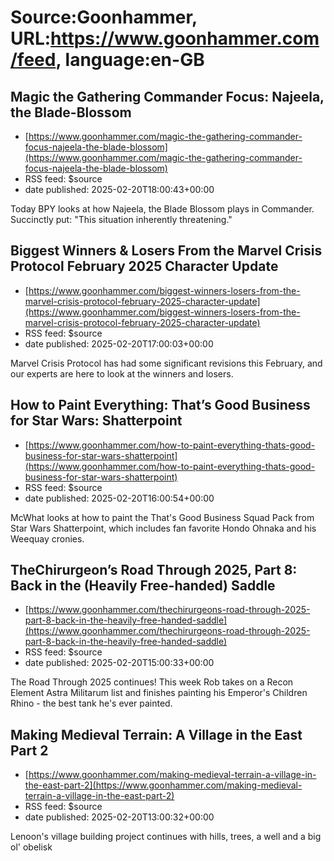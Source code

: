# Source:Goonhammer, URL:https://www.goonhammer.com/feed, language:en-GB

## Magic the Gathering Commander Focus: Najeela, the Blade-Blossom
 - [https://www.goonhammer.com/magic-the-gathering-commander-focus-najeela-the-blade-blossom](https://www.goonhammer.com/magic-the-gathering-commander-focus-najeela-the-blade-blossom)
 - RSS feed: $source
 - date published: 2025-02-20T18:00:43+00:00

Today BPY looks at how Najeela, the Blade Blossom plays in Commander. Succinctly put: "This situation inherently threatening."

## Biggest Winners & Losers From the Marvel Crisis Protocol February 2025 Character Update
 - [https://www.goonhammer.com/biggest-winners-losers-from-the-marvel-crisis-protocol-february-2025-character-update](https://www.goonhammer.com/biggest-winners-losers-from-the-marvel-crisis-protocol-february-2025-character-update)
 - RSS feed: $source
 - date published: 2025-02-20T17:00:03+00:00

Marvel Crisis Protocol has had some significant revisions this February, and our experts are here to look at the winners and losers.

## How to Paint Everything: That’s Good Business for Star Wars: Shatterpoint
 - [https://www.goonhammer.com/how-to-paint-everything-thats-good-business-for-star-wars-shatterpoint](https://www.goonhammer.com/how-to-paint-everything-thats-good-business-for-star-wars-shatterpoint)
 - RSS feed: $source
 - date published: 2025-02-20T16:00:54+00:00

McWhat looks at how to paint the That's Good Business Squad Pack from Star Wars Shatterpoint, which includes fan favorite Hondo Ohnaka and his Weequay cronies.

## TheChirurgeon’s Road Through 2025, Part 8: Back in the (Heavily Free-handed) Saddle
 - [https://www.goonhammer.com/thechirurgeons-road-through-2025-part-8-back-in-the-heavily-free-handed-saddle](https://www.goonhammer.com/thechirurgeons-road-through-2025-part-8-back-in-the-heavily-free-handed-saddle)
 - RSS feed: $source
 - date published: 2025-02-20T15:00:33+00:00

The Road Through 2025 continues! This week Rob takes on a Recon Element Astra Militarum list and finishes painting his Emperor's Children Rhino - the best tank he's ever painted.

## Making Medieval Terrain: A Village in the East Part 2
 - [https://www.goonhammer.com/making-medieval-terrain-a-village-in-the-east-part-2](https://www.goonhammer.com/making-medieval-terrain-a-village-in-the-east-part-2)
 - RSS feed: $source
 - date published: 2025-02-20T13:00:32+00:00

Lenoon's village building project continues with hills, trees, a well and a big ol' obelisk

